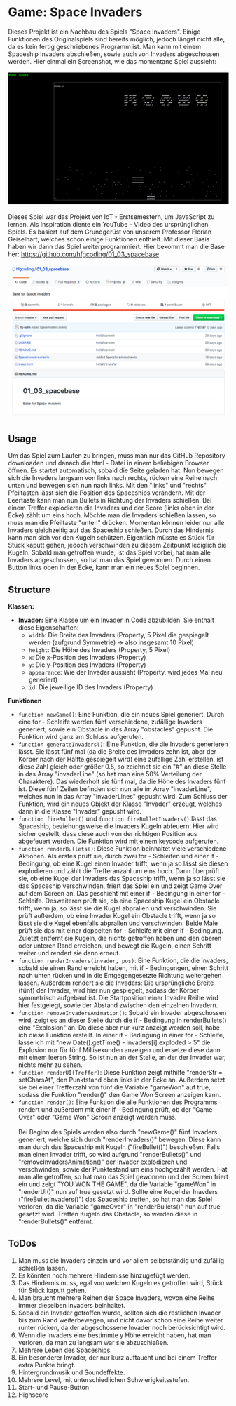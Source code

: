 # Game: Space Invaders
Dieses Projekt ist ein Nachbau des Spiels "Space Invaders". Einige Funktionen des Originalspiels sind bereits möglich, jedoch längst nicht alle, da es kein fertig geschriebenes Programm ist. Man kann mit einem Spaceship Invaders abschießen, sowie auch von Invaders abgeschossen werden. Hier einmal ein Screenshot, wie das momentane Spiel aussieht: <br><br/>
<img src = "Bildschirmfoto 2020-02-04 um 13.48.43.png" width="860"/> <br><br/>
Dieses Spiel war das Projekt von IoT - Erstsemestern, um JavaScript zu lernen. Als Inspiration diente ein YouTube - Video des ursprünglichen Spiels.
Es basiert auf dem Grundgerüst von unserem Professor Florian Geiselhart, welches schon einige Funktionen enthielt. Mit dieser Basis haben wir dann das Spiel weiterprogrammiert. Hier bekommt man die Base her: https://github.com/hfgcoding/01_03_spacebase <br><br/>
<img src = "Bildschirmfoto 2020-02-04 um 13.26.59.png"/>

## Usage
Um das Spiel zum Laufen zu bringen, muss man nur das GitHub Repository downloaden und danach die html - Datei in einem beliebigen Browser öffnen. Es startet automatisch, sobald die Seite geladen hat. Nun bewegen sich die Invaders langsam von links nach rechts, rücken eine Reihe nach unten und bewegen sich nun nach links. Mit den "links" und "rechts" Pfeiltasten lässt sich die Position des Spaceships verändern. Mit der Leertaste kann man nun Bullets in Richtung der Invaders schießen. Bei einem Treffer explodieren die Invaders und der Score (links oben in der Ecke) zählt um eins hoch. Möchte man die Invaders schießen lassen, so muss man die Pfeiltaste "unten" drücken. Momentan können leider nur alle Invaders gleichzeitig auf das Spaceship schießen. Durch das Hindernis kann man sich vor den Kugeln schützen. Eigentlich müsste es Stück für Stück kaputt gehen, jedoch verschwinden zu diesem Zeitpunkt lediglich die Kugeln. Sobald man getroffen wurde, ist das Spiel vorbei, hat man alle Invaders abgeschossen, so hat man das Spiel gewonnen. Durch einen Button links oben in der Ecke, kann man ein neues Spiel beginnen.

## Structure
**Klassen:**
* **Invader:** Eine Klasse um ein Invader in Code abzubilden. Sie enthält diese Eigenschaften:
  * `width`: Die Breite des Invaders (Property, 5 Pixel die gespiegelt werden (aufgrund Symmetrie) -> also insgesamt 10 Pixel)
  * `height`: Die Höhe des Invaders (Property, 5 Pixel)
  * `x`: Die x-Position des Invaders (Property)
  * `y`: Die y-Position des Invaders (Property)
  * `appearance`: Wie der Invader aussieht (Property, wird jedes Mal neu generiert)
  * `id`: Die jeweilige ID des Invaders (Property)
  
**Funktionen**
  * `function newGame()`: Eine Funktion, die ein neues Spiel generiert. Durch eine for - Schleife werden fünf verschiedene, zufällige Invaders generiert, sowie ein Obstacle in das Array "obstacles" gepusht. Die Funktion wird ganz am Schluss aufgerufen.
  * `function generateInvaders()`: Eine Funktion, die die Invaders generieren lässt. Sie lässt fünf mal (da die Breite des Invaders zehn ist, aber der Körper nach der Hälfte gespiegelt wird) eine zufällige Zahl erstellen, ist diese Zahl gleich oder größer 0.5, so zeichnet sie ein "#" an diese Stelle in das Array "invaderLine" (so hat man eine 50% Verteilung der Charaktere). Das wiederholt sie fünf mal, da die Höhe des Invaders fünf ist. Diese fünf Zeilen befinden sich nun alle im Array "invaderLine", welches nun in das Array "invaderLines" gepusht wird. Zum Schluss der Funktion, wird ein neues Objekt der Klasse "Invader" erzeugt, welches dann in die Klasse "Invader" gepusht wird.
  * `function fireBullet()` und `function fireBulletInvaders()` lässt das Spaceship, beziehungsweise die Invaders Kugeln abfeuern. Hier wird sicher gestellt, dass diese auch von der richtigen Position aus abgefeuert werden. Die Funktion wird mit einem keycode aufgerufen.
  * `function renderBullets()`: Diese Funktion beinhaltet viele verschiedene Aktionen. Als erstes prüft sie, durch zwei for - Schleifen und einer if - Bedingung, ob eine Kugel einen Invader trifft, wenn ja so lässt sie diesen explodieren und zählt die Trefferanzahl um eins hoch.
  Dann überprüft sie, ob eine Kugel der Invaders das Spaceship trifft, wenn ja so lässt sie das Spaceship verschwinden, friert das Spiel ein und zeigt Game Over auf dem Screen an. Das geschieht mit einer if - Bedingung in einer for - Schleife.
  Desweiteren prüft sie, ob eine Spaceship Kugel ein Obstacle trifft, wenn ja, so lässt sie die Kugel abprallen und verschwinden.
  Sie prüft außerdem, ob eine Invader Kugel ein Obstacle trifft, wenn ja  so lässt sie die Kugel ebenfalls abprallen und verschwinden. Beide Male prüft sie das mit einer doppelten for - Schleife mit einer if - Bedingung.
  Zuletzt entfernt sie Kugeln, die nichts getroffen haben und den oberen oder unteren Rand erreichen, und bewegt die Kugeln, einen Schritt weiter und rendert sie dann erneut.
  * `function renderInvaders(invader, pos)`: Eine Funktion, die die Invaders, sobald sie einen Rand erreicht haben, mit if - Bedingungen, einen Schritt nach unten rücken und in die Entgegengesetzte Richtung weitergehen lassen. Außerdem rendert sie die Invaders: Die ursprüngliche Breite (fünf) der Invader, wird hier nun gespiegelt, sodass der Körper symmetrisch aufgebaut ist. Die Startposition einer Invader Reihe wird hier festgelegt, sowie der Abstand zwischen den einzelnen Invadern.
  * `function removeInvadersAnimation()`: Sobald ein Invader abgeschossen wird, zeigt es an dieser Stelle durch die if - Bedingung in renderBullets() eine "Explosion" an. Da diese aber nur kurz anzeigt werden soll, habe ich diese Funktion erstellt. In einer if - Bedingung in einer for - Schleife, lasse ich mit "new Date().getTime() - invaders[i].exploded > 5" die Explosion nur für fünf Millisekunden anzeigen und ersetze diese dann mit einem leeren String. So ist nun an der Stelle, an der der Invader war, nichts mehr zu sehen.
  * `function renderUI(Treffer)`: Diese Funktion zeigt mithilfe "renderStr = setCharsAt", den Punktstand oben links in der Ecke an. Außerdem setzt sie bei einer Trefferzahl von fünf die Variable "gameWon" auf true, sodass die Funktion "render()" den Game Won Screen anzeigen kann.
  * `function render()`: Eine Funktion die alle Funktionen des Programms rendert und außerdem mit einer if - Bedingung prüft, ob der "Game Over" oder "Game Won" Screen anzeigt werden muss.
<br><br/>
Bei Beginn des Spiels werden also durch "newGame()" fünf Invaders generiert, welche sich durch "renderInvaders()" bewegen. Diese kann man durch das Spaceship mit Kugeln ("fireBullet()") beschießen. Falls man einen Invader trifft, so wird aufgrund "renderBullets()" und "removeInvadersAnimation()" der Invader explodieren und verschwinden, sowie der Punktestand um eins hochgezählt werden. Hat man alle getroffen, so hat man das Spiel gewonnen und der Screen friert ein und zeigt "YOU WON THE GAME", da die Variable "gameWon" in "renderUI()" nun auf true gesetzt wird. Sollte eine Kugel der Inavders ("fireBulletInvaders()") das Spaceship treffen, so hat man das Spiel verloren, da die Variable "gameOver" in "renderBullets()" nun auf true gesetzt wird. Treffen Kugeln das Obstacle, so werden diese in "renderBullets()" entfernt.

## ToDos
1. Man muss die Invaders einzeln und vor allem selbstständig und zufällig schießen lassen.
2. Es könnten noch mehrere Hindernisse hinzugefügt werden.
3. Das Hindernis muss, egal von welchen Kugeln es getroffen wird, Stück für Stück kaputt gehen.
4. Man braucht mehrere Reihen der Space Invaders, wovon eine Reihe immer dieselben Invaders beinhaltet.
5. Sobald ein Invader getroffen wurde, sollten sich die restlichen Invader bis zum Rand weiterbewegen, und nicht davor schon eine Reihe weiter runter rücken, da der abgeschossene Invader noch berücksichtigt wird.
6. Wenn die Invaders eine bestimmte y Höhe erreicht haben, hat man verloren, da man zu langsam war sie abzuschießen.
7. Mehrere Leben des Spaceships.
8. Ein besonderer Invader, der nur kurz auftaucht und bei einem Treffer extra Punkte bringt.
9. Hintergrundmusik und Soundeffekte.
10. Mehrere Level, mit unterschiedlichen Schwierigkeitsstufen.
11. Start- und Pause-Button
12. Highscore

